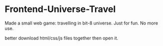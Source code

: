 # Frontend-Universe-Travel
Made a small web game: travelling in bit-8 universe. Just for fun. No more use.

better download html/css/js files together then open it.
